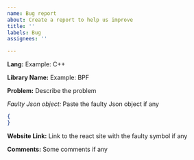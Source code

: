 ```yaml
---
name: Bug report
about: Create a report to help us improve
title: ''
labels: Bug
assignees: ''

---
```


**Lang:**
Example: C++

**Library Name:**
Example: BPF

**Problem:**
Describe the problem

*Faulty Json object:*
Paste the faulty Json object if any

```json
{
}
```

**Website Link:**
Link to the react site with the faulty symbol if any

**Comments:**
Some comments if any
